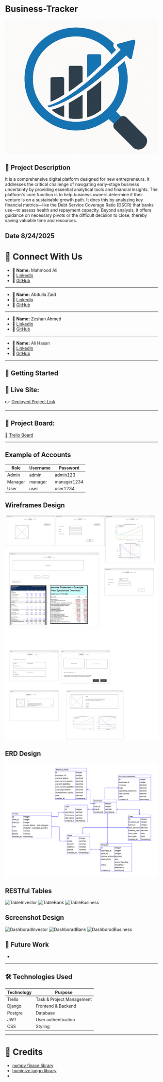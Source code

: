 # Business-Tracker


![icon](./images/icon.png)

## 📜 Project Description

It is a comprehensive digital platform designed for new entrepreneurs. It addresses the critical challenge of navigating early-stage business uncertainty by providing essential analytical tools and financial insights. The platform's core function is to help business owners determine if their venture is on a sustainable growth path. It does this by analyzing key financial metrics—like the Debt Service Coverage Ratio (DSCR) that banks use—to assess health and repayment capacity. Beyond analysis, it offers guidance on necessary pivots or the difficult decision to close, thereby saving valuable time and resources.

## Date 8/24/2025

# 🔗 Connect With Us

- 👤 **Name:** Mahmood Ali
- 💼 [LinkedIn](https://www.linkedin.com/in/mahmood-abdulnabi/)
- 🐙 [GitHub](https://github.com/Ham33d-754)

---

- 👤 **Name:** Abdulla Zaid
- 💼 [LinkedIn]()
- 🐙 [GitHub]()

---

- 👤 **Name:** Zeshan Ahmed
- 💼 [LinkedIn]()
- 🐙 [GitHub]()

---

- 👤 **Name:** Ali Hasan
- 💼 [LinkedIn]()
- 🐙 [GitHub]()

---


## 🚀 Getting Started

## 🔗 Live Site:

👉 [Deployed Project Link]()

---


## 🧩 Project Board:

📌 [Trello Board]()

---

## Example of Accounts

| Role    | Username | Password    |
| ------- | -------- | ----------- |
| Admin   | admin    | admin123    |
| Manager | manager  | manager1234 |
| User    | user     | user1234    |

## Wireframes Design

![WireframePages](./images/WireframePages.png)

## ERD Design

![ERD](./images/ERD.png)

## RESTful Tables




![TableInvestor]()
![TableBank]()
![TableBusiness]()

## Screenshot Design

![DashboradInvestor]()
![DashboradBank]()
![DashboradBusiness]()
![]()
![]()
![]()

## 🔮 Future Work

- 

---

## 🛠️ Technologies Used

| Technology        | Purpose                   |
| ----------------- | ------------------------- |
| Trello            | Task & Project Management |
| Django            | Frontend & Backend        |
| Postgre           | Database                  |
| JWT               | User authentication       |
| CSS               | Styling                   |

---

# 🙌 Credits

- [numpy finace library]()
- [huminize jango library]()
- []()
